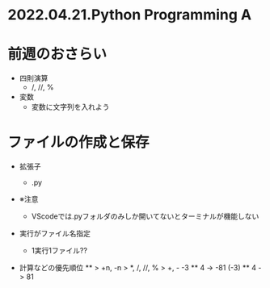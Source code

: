 # 2022.04.21.Python Programming A
# 前週のおさらい
- 四則演算
  - /, //, %
- 変数
  - 変数に文字列を入れよう

# ファイルの作成と保存
- 拡張子
  - .py
- ※注意
  - VScodeでは.pyフォルダのみしか開いてないとターミナルが機能しない

- 実行がファイル名指定
  - 1実行1ファイル??

- 計算などの優先順位
** > +n, -n > *, /, //, % > +, -
-3 ** 4 -> -81
(-3) ** 4 -> 81

